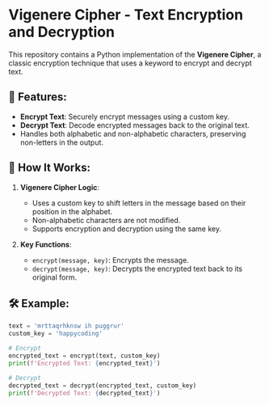 # Vigenere Cipher - Text Encryption and Decryption

This repository contains a Python implementation of the **Vigenere Cipher**, a classic encryption technique that uses a keyword to encrypt and decrypt text.

## 🔑 Features:
- **Encrypt Text**: Securely encrypt messages using a custom key.
- **Decrypt Text**: Decode encrypted messages back to the original text.
- Handles both alphabetic and non-alphabetic characters, preserving non-letters in the output.

## 🚀 How It Works:
1. **Vigenere Cipher Logic**:
   - Uses a custom key to shift letters in the message based on their position in the alphabet.
   - Non-alphabetic characters are not modified.
   - Supports encryption and decryption using the same key.

2. **Key Functions**:
   - `encrypt(message, key)`: Encrypts the message.
   - `decrypt(message, key)`: Decrypts the encrypted text back to its original form.

## 🛠️ Example:
```python
text = 'mrttaqrhknsw ih puggrur'
custom_key = 'happycoding'

# Encrypt
encrypted_text = encrypt(text, custom_key)
print(f'Encrypted Text: {encrypted_text}')

# Decrypt
decrypted_text = decrypt(encrypted_text, custom_key)
print(f'Decrypted Text: {decrypted_text}')
